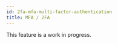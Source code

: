 ```yaml
---
id: 2fa-mfa-multi-factor-authentication
title: MFA / 2FA
---
```


This feature is a work in progress.

